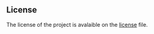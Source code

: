 
## License <a name="License"></a>

The license of the project is avalaible on the [license]({remotemaster}/LICENSE) file.  
